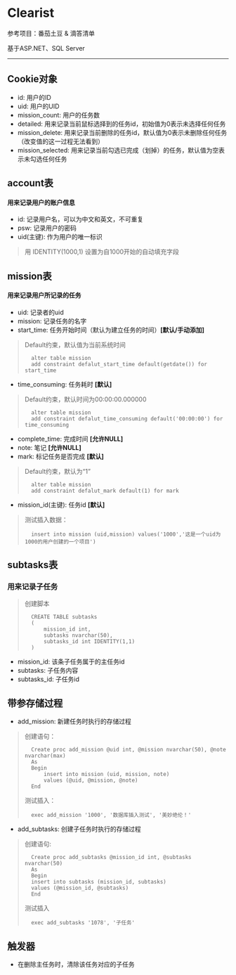 # Clearist
参考项目：番茄土豆 & 滴答清单

基于ASP.NET、SQL Server
***
## Cookie对象
* id: 用户的ID
* uid: 用户的UID
* mission_count: 用户的任务数
* detailed: 用来记录当前鼠标选择到的任务id，初始值为0表示未选择任何任务
* mission_delete: 用来记录当前删除的任务id，默认值为0表示未删除任何任务（改变值的这一过程无法看到）
* mission_selected: 用来记录当前勾选已完成（划掉）的任务，默认值为空表示未勾选任何任务





## account表

#### 用来记录用户的账户信息

* id: 记录用户名，可以为中文和英文，不可重复
* psw: 记录用户的密码
* uid(主键): 作为用户的唯一标识
> 用 IDENTITY(1000,1) 设置为自1000开始的自动填充字段






## mission表

#### 用来记录用户所记录的任务

* uid: 记录者的uid
* mission: 记录任务的名字
* start_time: 任务开始时间（默认为建立任务的时间）**[默认/手动添加]**
> Default约束，默认值为当前系统时间
>
> 		alter table mission
> 		add constraint defalut_start_time default(getdate()) for start_time

* time_consuming: 任务耗时 **[默认]**
> Default约束，默认时间为00:00:00.000000
>
> 		alter table mission
> 		add constraint defalut_time_consuming default('00:00:00') for time_consuming

* complete_time: 完成时间 **[允许NULL]**
* note: 笔记 **[允许NULL]**
* mark: 标记任务是否完成 **[默认]**
> Default约束，默认为“1”
>
> 		alter table mission
> 		add constraint defalut_mark default(1) for mark

* mission_id(主键): 任务id **[默认]**

> 测试插入数据：
>
>		insert into mission (uid,mission) values('1000','这是一个uid为1000的用户创建的一个项目')





## subtasks表

### 用来记录子任务
> 创建脚本
>
>		CREATE TABLE subtasks  
>		(  
>			mission_id int,
>			subtasks nvarchar(50),
>			subtasks_id int IDENTITY(1,1)
>		)

* mission_id: 该条子任务属于的主任务id
* subtasks: 子任务内容
* subtasks_id: 子任务id






## 带参存储过程


* add_mission: 新建任务时执行的存储过程
> 创建语句：
>
>		Create proc add_mission @uid int, @mission nvarchar(50), @note nvarchar(max)
>		As
>		Begin
>			insert into mission (uid, mission, note)
>			values (@uid, @mission, @note)
>		End
>
> 测试插入：
>
>		exec add_mission '1000', '数据库插入测试', '美妙绝伦！'



* add_subtasks: 创建子任务时执行的存储过程
> 创建语句:
>
>		Create proc add_subtasks @mission_id int, @subtasks nvarchar(50)
>		As
>		Begin
>		insert into subtasks (mission_id, subtasks)
>		values (@mission_id, @subtasks)
>		End
>
> 测试插入
> 
>		exec add_subtasks '1078', '子任务'


## 触发器
* 在删除主任务时，清除该任务对应的子任务



